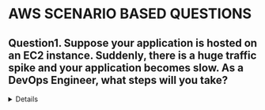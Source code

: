 # AWS SCENARIO BASED QUESTIONS 

## Question1. Suppose your application is hosted on an EC2 instance. Suddenly, there is a huge traffic spike and your application becomes slow. As a DevOps Engineer, what steps will you take?

<Details>
  
- ✅ First, check **EC2 instance metrics** in CloudWatch (CPU, Memory, Network).  
- ✅ If the instance is overloaded, use an **Auto Scaling Group (ASG)** so that more EC2 instances are automatically created during high traffic.  
- ✅ Place an **Elastic Load Balancer (ELB)** in front of the EC2 instances to distribute traffic.  
- ✅ Store static files (images, CSS, JS) in **S3 + CloudFront CDN** to reduce load on EC2.  
- ✅ In the long term, optimize code, database queries, and consider containerization with ECS/EKS for better scaling.  
</Details>



